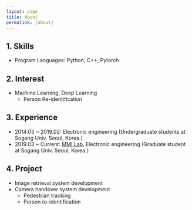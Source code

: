 ```yaml
---
layout: page
title: About
permalink: /about/
---
```


## 1. Skills

* Program Languages: Python, C++, Pytorch

## 2. Interest

* Machine Learning, Deep Learning
  * Person Re-identification

## 3. Experience

* 2014.03 ~ 2019.02: Electronic engineering (Undergraduate students at Sogang Univ. Seoul, Korea.)
* 2019.03 ~ Current: [MMI Lab](https://mmi.sogang.ac.kr), Electronic engineering (Graduate student at Sogang Univ. Seoul, Korea.)

## 4. Project

* Image retrieval system development
* Camera handover system development
  * Pedestrian tracking
  * Person re-identification